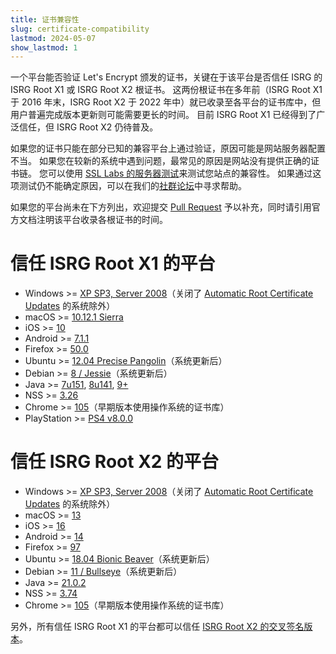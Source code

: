 ```yaml
---
title: 证书兼容性
slug: certificate-compatibility
lastmod: 2024-05-07
show_lastmod: 1
---
```



一个平台能否验证 Let's Encrypt 颁发的证书，关键在于该平台是否信任 ISRG 的 ISRG Root X1 或 ISRG Root X2 根证书。 这两份根证书在多年前（ISRG Root X1 于 2016 年末，ISRG Root X2 于 2022 年中）就已收录至各平台的证书库中，但用户普遍完成版本更新则可能需要更长的时间。 目前 ISRG Root X1 已经得到了广泛信任，但 ISRG Root X2 仍待普及。

如果您的证书只能在部分已知的兼容平台上通过验证，原因可能是网站服务器配置不当。 如果您在较新的系统中遇到问题，最常见的原因是网站没有提供正确的证书链。 您可以使用 [SSL Labs 的服务器测试](https://www.ssllabs.com/ssltest/)来测试您站点的兼容性。 如果通过这项测试仍不能确定原因，可以在我们的[社群论坛](https://community.letsencrypt.org/)中寻求帮助。

如果您的平台尚未在下方列出，欢迎提交 [Pull Request](https://github.com/letsencrypt/website/blob/main/content/en/docs/cert-compat.md) 予以补充，同时请引用官方文档注明该平台收录各根证书的时间。

# 信任 ISRG Root X1 的平台

* Windows >= [XP SP3, Server 2008](https://learn.microsoft.com/en-us/security/trusted-root/participants-list)（关闭了 [Automatic Root Certificate Updates](https://learn.microsoft.com/en-us/previous-versions/windows/it-pro/windows-server-2008-r2-and-2008/cc733922(v=ws.10)) 的系统除外）
* macOS >= [10.12.1 Sierra](https://support.apple.com/zh-cn/103425)
* iOS >= [10](https://support.apple.com/zh-cn/HT207177)
* Android >= [7.1.1](https://android.googlesource.com/platform/system/ca-certificates/+/android-7.1.1_r15)
* Firefox >= [50.0](https://bugzilla.mozilla.org/show_bug.cgi?id=1204656)
* Ubuntu >= [12.04 Precise Pangolin](https://launchpad.net/ubuntu/+source/ca-certificates/20161102)（系统更新后）
* Debian >= [8 / Jessie](https://tracker.debian.org/news/812114/accepted-ca-certificates-20161102-source-all-into-unstable/)（系统更新后）
* Java >= [7u151](https://www.oracle.com/java/technologies/javase/7u151-relnotes.html), [8u141](https://www.oracle.com/java/technologies/javase/8u141-relnotes.html), [9+](https://www.oracle.com/java/technologies/javase/9-all-relnotes.html#JDK-8177539)
* NSS >= [3.26](https://nss-crypto.org/reference/security/nss/legacy/nss_releases/nss_3.26_release_notes/index.html)
* Chrome >= [105](https://chromium.googlesource.com/chromium/src/+/main/net/data/ssl/chrome_root_store/faq.md#when-are-these-changes-taking-place)（早期版本使用操作系统的证书库）
* PlayStation >= [PS4 v8.0.0](https://web.archive.org/web/20210306180757/https://www.sie.com/content/dam/corporate/jp/guideline/PS4_Web_Content-Guidelines_e.pdf)

# 信任 ISRG Root X2 的平台

* Windows >= [XP SP3, Server 2008](https://learn.microsoft.com/en-us/security/trusted-root/2021/may2021)（关闭了 [Automatic Root Certificate Updates](https://learn.microsoft.com/en-us/previous-versions/windows/it-pro/windows-server-2008-r2-and-2008/cc733922(v=ws.10)) 的系统除外）
* macOS >= [13](https://support.apple.com/zh-cn/103100)
* iOS >= [16](https://support.apple.com/zh-cn/103100)
* Android >= [14](https://android.googlesource.com/platform/system/ca-certificates/+/c8d7f51bbb3de2c40a0d868972be008070eb25d8)
* Firefox >= [97](https://bugzilla.mozilla.org/show_bug.cgi?id=1701317)
* Ubuntu >= [18.04 Bionic Beaver](https://launchpad.net/ubuntu/+source/ca-certificates/20230311)（系统更新后）
* Debian >= [11 / Bullseye](https://tracker.debian.org/news/1426477/accepted-ca-certificates-20230311-source-into-unstable/)（系统更新后）
* Java >= [21.0.2](https://jdk.java.net/21/release-notes)
* NSS >= [3.74](https://firefox-source-docs.mozilla.org/security/nss/releases/nss_3_74.html)
* Chrome >= [105](https://chromium.googlesource.com/chromium/src/+/main/net/data/ssl/chrome_root_store/faq.md#when-are-these-changes-taking-place)（早期版本使用操作系统的证书库）

另外，所有信任 ISRG Root X1 的平台都可以信任 [ISRG Root X2 的交叉签名版本](/certificates#root-cas)。
